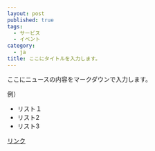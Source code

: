 ```yaml
---
layout: post
published: true
tags:
  - サービス
  - イベント
category:
  - ja
title: ここにタイトルを入力します。
---
```

ここにニュースの内容をマークダウンで入力します。

例）

- リスト１
- リスト2
- リスト3

[リンク](http://hoge.com)
